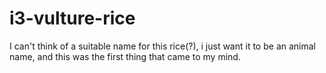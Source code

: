# i3-vulture-rice


I can't think of a suitable name for this rice(?), i just want it to be an animal name, and this was the first thing that came to my mind.
